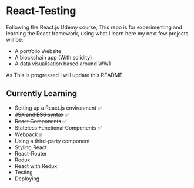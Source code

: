 # React-Testing
Following the React.js Udemy course, This repo is for experimenting and learning the React framework, using what I learn here my next few projects will be:

- A portfolio Website
- A blockchain app (With solidity)
- A data visualisation based around WW1

As This is progressed I will update this README.

## Currently Learning

- ~~Setting up a React.js environment~~ :white_check_mark:
- ~~JSX and ES6 syntax~~ :white_check_mark:
- ~~React Components~~ :white_check_mark:
- ~~Stateless Functional Components~~ :white_check_mark:
- Webpack :on:
- Using a third-party component
- Styling React
- React-Router
- Redux
- React with Redux
- Testing
- Deploying

